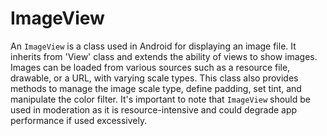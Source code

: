 # ImageView

An `ImageView` is a class used in Android for displaying an image file. It inherits from 'View' class and extends the ability of views to show images. Images can be loaded from various sources such as a resource file, drawable, or a URL, with varying scale types. This class also provides methods to manage the image scale type, define padding, set tint, and manipulate the color filter. It's important to note that `ImageView` should be used in moderation as it is resource-intensive and could degrade app performance if used excessively.